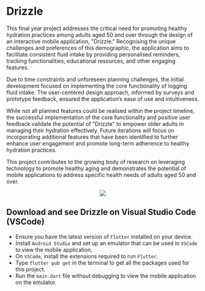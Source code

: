 # Drizzle
This final year project addresses the critical need for promoting healthy hydration practices among adults aged 50
and over through the design of an interactive mobile application, "Drizzle." Recognising the unique
challenges and preferences of this demographic, the application aims to facilitate consistent fluid intake
by providing personalised reminders, tracking functionalities, educational resources, and other
engaging features.

Due to time constraints and unforeseen planning challenges, the initial development focused on
implementing the core functionality of logging fluid intake. The user-centered design approach,
informed by surveys and prototype feedback, ensured the application’s ease of use and intuitiveness.

While not all planned features could be realised within the project timeline, the successful
implementation of the core functionality and positive user feedback validate the potential of "Drizzle"
to empower older adults in managing their hydration effectively. Future iterations will focus on
incorporating additional features that have been identified to further enhance user engagement and
promote long-term adherence to healthy hydration practices.

This project contributes to the growing body of research on leveraging technology to promote healthy
aging and demonstrates the potential of mobile applications to address specific health needs of adults
aged 50 and over.

<div align=center>
  <img src="https://s7.ezgif.com/tmp/ezgif-7-5c494d8ae2.gif"/>
</div>

## Download and see Drizzle on Visual Studio Code (VSCode)
 - Ensure you have the latest version of ```Flutter``` installed on your device. 
 - Install ```Android Studio``` and set up an emulator that can be used in ```VSCode``` to view the mobile application.
 - On ```VSCode```, install the extensions required to run ```Flutter```.
 - Type ```flutter pub get``` in the terminal to get all the packages used for this project. 
 - Run the ```main.dart``` file without debugging to view the mobile application on the emulator.

